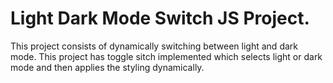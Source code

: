 # Light Dark Mode Switch JS Project.

This project consists of dynamically switching between light and dark mode.
This project has toggle sitch implemented which selects light or dark mode and then applies the styling dynamically. 
